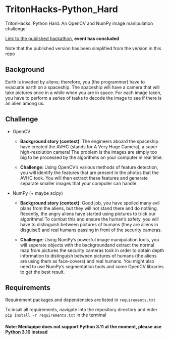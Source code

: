 # TritonHacks-Python_Hard

TritonHacks: Python Hard. An OpenCV and NumPy image manipulation challenge

[Link to the published hackathon](https://tritonhacks.notion.site/Journey-Through-Space-with-Machine-Learning-655a11aea9784c0eb25b393b1991596a),
**event has concluded**

Note that the published version has been simplified from the version in this repo

## Background

Earth is invaded by aliens; therefore, you (the programmer) have to evacuate earth on a spaceship. The spaceship will have a camera that will take pictures 
once in a while when you are in space. For each image taken, you have to perform a series of tasks to decode the image to see if there is an alien among us.

## Challenge

- OpenCV

  - **Background story (context)**: The engineers aboard the spaceship have created the AVHC (stands for A Very Huge Camera), a super high-resolution camera! 
  The problem is the images are simply too big to be processed by the algorithms on your computer in real time.

  - **Challenge**: Using OpenCV’s various methods of feature detection, you will identify the features that are present in the photos that the AVHC took. 
  You will then extract these features and generate separate smaller images that your computer can handle.

- NumPy (+ maybe scipy)

  - **Background story (context)**: Good job, you have spoiled many evil plans from the aliens, but they will not stand there and do nothing. 
  Recently, the angry aliens have started using pictures to trick our algorithms! To combat this and ensure the human’s safety, 
  you will have to distinguish between pictures of humans (they are aliens in disguise!) and real humans passing in front of the security cameras.

  - **Challenge**: Using NumPy’s powerful image manipulation tools, you will seperate objects with the backgroundand extract the normal map from pictures the security
  cameras took in order to obtain depth information to distinguish between pictures of humans (the aliens are using them as face-covers) and real humans. 
  You might also need to use NumPy’s segmentation tools and some OpenCV libraries to get the best result.
  
## Requirements

Requirement packages and dependencies are listed in `requirements.txt`

To insall all requirements, navigate into the repository directory and enter `pip install -r requirements.txt` in the terminal

#### Note: Mediapipe does not support Python 3.11 at the moment, please use Python 3.10 instead

